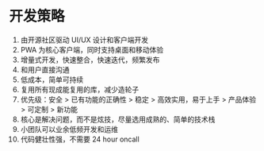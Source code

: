 # 开发策略

1. 由开源社区驱动 UI/UX 设计和客户端开发
2. PWA 为核心客户端，同时支持桌面和移动体验
3. 增量式开发，快速整合，快速迭代，频繁发布
4. 和用户直接沟通
5. 低成本，简单可持续
6. 复用所有现成能复用的库，减少造轮子
7. 优先级：安全 > 已有功能的正确性 > 稳定 > 高效实用，易于上手 > 产品体验 > 可定制 > 新功能
8. 核心是解决问题，而不是炫技，尽量选用成熟的、简单的技术栈
9. 小团队可以业余低频开发和运维
10. 代码健壮性强，不需要 24 hour oncall
